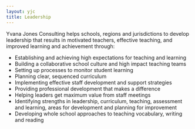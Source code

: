 ```yaml
---
layout: yjc
title: Leadership
---
```

Yvana Jones Consulting helps schools, regions and jurisdictions to develop leadership that results in motivated teachers, effective teaching, and improved learning and achievement through:

*	Establishing and achieving high expectations for teaching and learning
*	Building a collaborative school culture and high impact teaching teams
*	Setting up processes to monitor student learning
*	Planning clear, sequenced curriculum
*	Implementing effective staff development and support strategies
*	Providing professional development that makes a difference
*	Helping leaders get maximum value from staff meetings
*	Identifying strengths in leadership, curriculum, teaching, assessment and learning, areas for development and planning for improvement
*	Developing whole school approaches to teaching vocabulary, writing and reading

